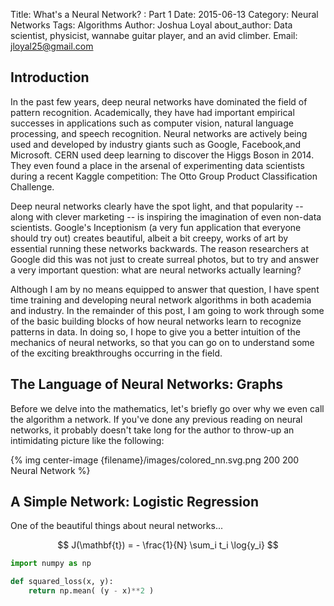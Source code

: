 Title: What's a Neural Network? : Part 1
Date: 2015-06-13
Category: Neural Networks
Tags: Algorithms
Author: Joshua Loyal
about_author: Data scientist, physicist, wannabe guitar player, and an avid climber.
Email: jloyal25@gmail.com

Introduction
------------
In the past few years, deep neural networks have dominated the field of pattern recognition. Academically, they have had important empirical successes in applications such as computer vision, natural language processing, and speech recognition. Neural networks are actively being used and developed by industry giants such as Google, Facebook,and Microsoft. CERN used deep learning to discover the Higgs Boson in 2014. They even found a place in the arsenal of experimenting data scientists during a recent Kaggle competition: The Otto Group Product Classification Challenge.

Deep neural networks clearly have the spot light, and that popularity -- along with clever marketing -- is inspiring the imagination of even non-data scientists. Google's Inceptionism (a very fun application that everyone should try out) creates beautiful, albeit a bit creepy, works of art by essential running these networks backwards. The reason researchers at Google did this was not just to create surreal photos, but to try and answer a very important question: what are neural networks actually learning?

Although I am by no means equipped to answer that question, I have spent time training and developing neural network algorithms in both academia and industry. In the remainder of this post, I am going to work through some of the basic building blocks of how neural networks learn to recognize patterns in data. In doing so, I hope to give you a better intuition of the mechanics of neural networks, so that you can go on to understand some of the exciting breakthroughs occurring in the field.

The Language of Neural Networks: Graphs
---------------------------------------
Before we delve into the mathematics, let's briefly go over why we even call the algorithm a network. If you've done any previous reading on neural networks, it probably doesn't take long for the author to throw-up an intimidating picture like the following:

{% img center-image {filename}/images/colored_nn.svg.png  200 200 Neural Network %}

A Simple Network: Logistic Regression
---------------------------------------

One of the beautiful things about neural networks...

$$ J(\mathbf{t}) = - \frac{1}{N} \sum_i t_i \log{y_i}  $$
```python
import numpy as np

def squared_loss(x, y):
    return np.mean( (y - x)**2 )
```
